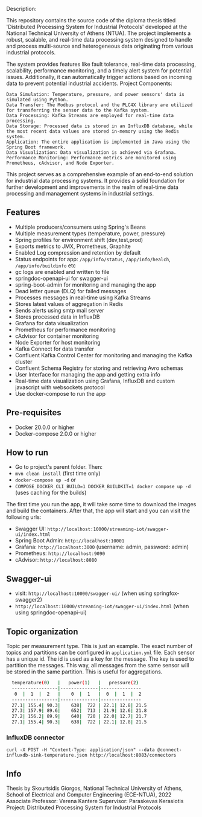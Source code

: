 Description:

This repository contains the source code of the diploma thesis titled 'Distributed Processing System for Industrial Protocols' developed at the National Technical University of Athens (NTUA). The project implements a robust, scalable, and real-time data processing system designed to handle and process multi-source and heterogeneous data originating from various industrial protocols.

The system provides features like fault tolerance, real-time data processing, scalability, performance monitoring, and a timely alert system for potential issues. Additionally, it can automatically trigger actions based on incoming data to prevent potential industrial accidents.
Project Components:

    Data Simulation: Temperature, pressure, and power sensors' data is simulated using Python.
    Data Transfer: The Modbus protocol and the PLC4X library are utilized for transferring the sensor data to the Kafka system.
    Data Processing: Kafka Streams are employed for real-time data processing.
    Data Storage: Processed data is stored in an InfluxDB database, while the most recent data values are stored in-memory using the Redis system.
    Application: The entire application is implemented in Java using the Spring Boot framework.
    Data Visualization: Data visualization is achieved via Grafana.
    Performance Monitoring: Performance metrics are monitored using Prometheus, cAdvisor, and Node Exporter.

This project serves as a comprehensive example of an end-to-end solution for industrial data processing systems. It provides a solid foundation for further development and improvements in the realm of real-time data processing and management systems in industrial settings.

## Features

- Multiple producers/consumers using Spring's Beans
- Multiple measurement types (temperature, power, pressure)
- Spring profiles for environment shift (dev,test,prod)
- Exports metrics to JMX, Prometheus, Graphite
- Enabled Log compression and retention by default
- Status endpoints for app: `/app/info/status`, `/app/info/healch`, `/app/info/buildinfo` etc
- gc logs are enabled and written to file
- springdoc-openapi-ui for swagger-ui
- spring-boot-admin for monitoring and managing the app
- Dead letter queue (DLQ) for failed messages
- Processes messages in real-time using Kafka Streams
- Stores latest values of aggregation in Redis
- Sends alerts using smtp mail server
- Stores processed data in InfluxDB
- Grafana for data visualization
- Prometheus for performance monitoring
- cAdvisor for container monitoring
- Node Exporter for host monitoring
- Kafka Connect for data transfer
- Confluent Kafka Control Center for monitoring and managing the Kafka cluster
- Confluent Schema Registry for storing and retrieving Avro schemas
- User Interface for managing the app and getting extra info
- Real-time data visualization using Grafana, InfluxDB and custom javascript with websockets protocol
- Use docker-compose to run the app


## Pre-requisites

- Docker 20.0.0 or higher
- Docker-compose 2.0.0 or higher

## How to run

- Go to project's parent folder. Then:
- `mvn clean install` (first time only)
- `docker-compose up -d`
or 
- `COMPOSE_DOCKER_CLI_BUILD=1 DOCKER_BUILDKIT=1 docker compose up -d` (uses caching for the builds)

The first time you run the app, it will take some time to download the images and build the containers.
After that, the app will start and you can visit the following urls:
- Swagger UI: `http://localhost:10000/streaming-iot/swagger-ui/index.html`
- Spring Boot Admin: `http://localhost:10001`
- Grafana: `http://localhost:3000` (username: admin, password: admin)
- Prometheus: `http://localhost:9090`
- cAdvisor: `http://localhost:8080`

## Swagger-ui
- visit: `http://localhost:10000/swagger-ui/` (when using springfox-swagger2)
- `http://localhost:10000/streaming-iot/swagger-ui/index.html` (when using springdoc-openapi-ui)

## Topic organization

Topic per measurement type. This is just an example. The exact number of topics and partitions can be configured in `application.yml` file.
Each sensor has a unique id. The id is used as a key for the message. The key is used to partition the messages. 
This way, all messages from the same sensor will be stored in the same partition. This is useful for aggregations.
```bash
  temperature(0)   |   power(1)   |   pressure(2)
  -----------------|--------------|---------------
   0  |  1  |  2   |    0  |  1   |  0  |  1  |  2
  -----------------|--------------|---------------
  27.1| 155.4| 90.3|    638|  722 | 22.1| 12.8| 21.5
  27.3| 157.9| 89.6|    652|  713 | 21.9| 12.6| 21.8
  27.2| 156.2| 89.9|    640|  720 | 22.0| 12.7| 21.7
  27.1| 155.4| 90.3|    638|  722 | 22.1| 12.8| 21.5
  ```

### InfluxDB connector

`curl -X POST -H "Content-Type: application/json" --data @connect-influxdb-sink-temperature.json http://localhost:8083/connectors`

## Info

Thesis by Skourtsidis Giorgos, National Technical University of Athens, School of Electrical and Computer Engineering (ECE-NTUA), 2022   
Associate Professor: Verena Kantere
Supervisor: Paraskevas Kerasiotis
Project: Distributed Processing System for Industrial Protocols
